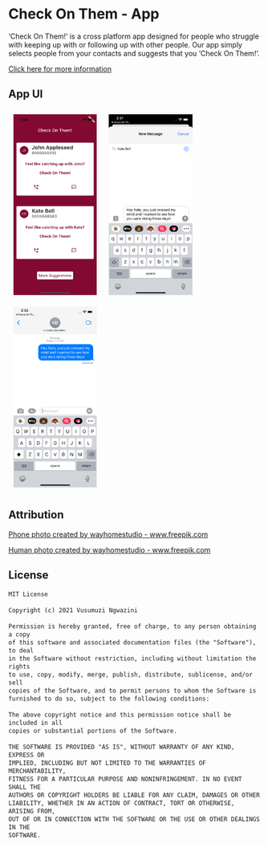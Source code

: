 # Check On Them - App
‘Check On Them!’ is a cross platform app designed for people who struggle with keeping up with or following up with other people. Our app simply selects people from your contacts and suggests that you ‘Check On Them!’.

<a href="https://docs.google.com/document/d/1_YSWXWdY-kfHQ6j7_vj_ton0hrT_bRAbWfGskN0jgxM/edit?usp=sharing" target="_blank">Click here for more information<a>

App UI
---------------------
<p float="left">
<img src="./screenshots/SimulatorScreenShot_Suggestions.png" height="360" style="margin: 10px;">
<img src="./screenshots/SimulatorScreenShot_Typing.png" height="360" style="margin: 10px;">
<img src="./screenshots/SimulatorScreenShot_Sent.png" height="360" style="margin: 10px;">
</p>
  
Attribution
---------------------
<p float="left">
<a href="https://www.freepik.com/photos/phone" target="_blank">Phone photo created by wayhomestudio - www.freepik.com</a>
  
<a href="https://www.freepik.com/photos/human" target="_blank">Human photo created by wayhomestudio - www.freepik.com</a>
</p>
  
License
----------------------
```
MIT License

Copyright (c) 2021 Vusumuzi Ngwazini

Permission is hereby granted, free of charge, to any person obtaining a copy
of this software and associated documentation files (the "Software"), to deal
in the Software without restriction, including without limitation the rights
to use, copy, modify, merge, publish, distribute, sublicense, and/or sell
copies of the Software, and to permit persons to whom the Software is
furnished to do so, subject to the following conditions:

The above copyright notice and this permission notice shall be included in all
copies or substantial portions of the Software.

THE SOFTWARE IS PROVIDED "AS IS", WITHOUT WARRANTY OF ANY KIND, EXPRESS OR
IMPLIED, INCLUDING BUT NOT LIMITED TO THE WARRANTIES OF MERCHANTABILITY,
FITNESS FOR A PARTICULAR PURPOSE AND NONINFRINGEMENT. IN NO EVENT SHALL THE
AUTHORS OR COPYRIGHT HOLDERS BE LIABLE FOR ANY CLAIM, DAMAGES OR OTHER
LIABILITY, WHETHER IN AN ACTION OF CONTRACT, TORT OR OTHERWISE, ARISING FROM,
OUT OF OR IN CONNECTION WITH THE SOFTWARE OR THE USE OR OTHER DEALINGS IN THE
SOFTWARE.

